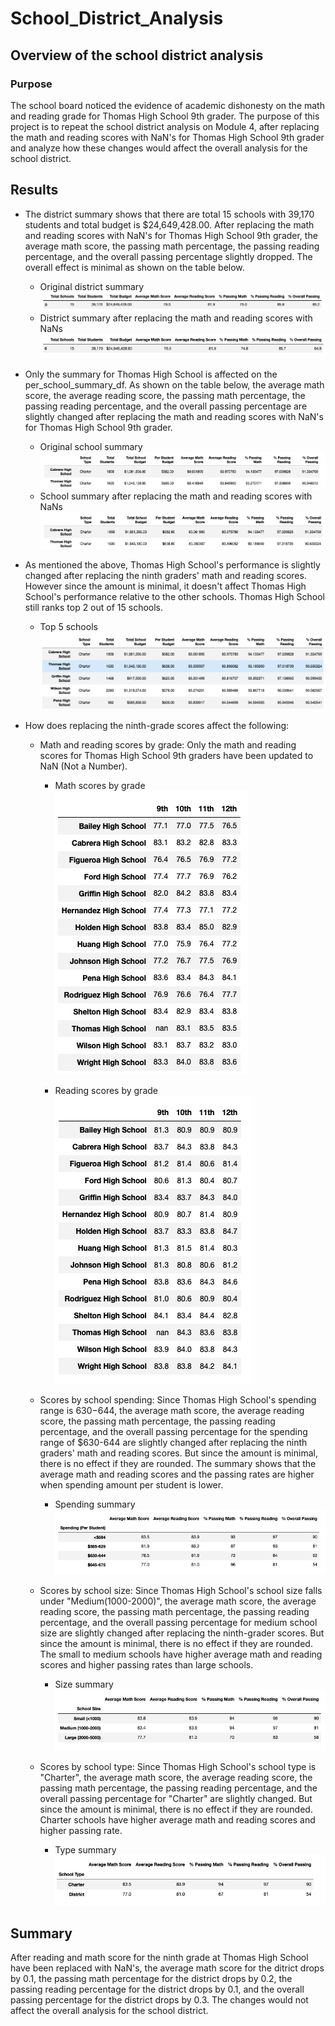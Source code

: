 # School_District_Analysis
## Overview of the school district analysis
### Purpose

The school board noticed the evidence of academic dishonesty on the math and reading grade for Thomas High School 9th grader. The purpose of this project is to repeat the school district analysis on Module 4, after replacing the math and reading scores with NaN's for Thomas High School 9th grader and analyze how these changes would affect the overall analysis for the school district. 

## Results
- The district summary shows that there are total 15 schools with 39,170 students and total budget is $24,649,428.00. After replacing the math and reading scores with NaN's for Thomas High School 9th grader, the average math score, the passing math percentage, the passing reading percentage, and the overall passing percentage slightly dropped.
The overall effect is minimal as shown on the table below.

	- Original district summary
	![district_summary_before](Resources/district_summary_before_replace.png)
	- District summary after replacing the math and reading scores with NaNs 
	![district_summary_after](Resources/district_summary_after_replace.png)


- Only the summary for Thomas High School is affected on the per_school_summary_df. As shown on the table below, the average math score, the average reading score, the passing math percentage, the passing reading percentage, and the overall passing percentage are slightly changed after replacing the math and reading scores with NaN's for Thomas High School 9th grader.
	- Original school summary 
	![school_summary_before](Resources/school_summary_before_replace.png)
	- School summary after replacing the math and reading scores with NaNs
	![school_summary_after](Resources/school_summary_after_replace.png)

- As mentioned the above, Thomas High School's performance is slightly changed after replacing the ninth graders' math and reading scores. However since the amount is minimal, it doesn't affect Thomas High School's performance relative to the other schools. Thomas High School still ranks top 2 out of 15 schools.
	- Top 5 schools
	![top_five_schools](Resources/top_five_schools.png)

- How does replacing the ninth-grade scores affect the following:
	- Math and reading scores by grade: Only the math and reading scores for Thomas High School 9th graders have been updated to NaN (Not a Number). 
	
		- Math scores by grade
		![math_scores_grade](Resources/math_scores_grade.png)
	
		- Reading scores by grade
		![reading_scores_grade](Resources/reading_scores_grade.png)


	- Scores by school spending: Since Thomas High School's spending range is $630-$644, the average math score, the average reading score, the passing math percentage, the passing reading percentage, and the overall passing percentage for the spending range of $630-644 are slightly changed after replacing the ninth graders' math and reading scores. But since the amount is minimal, there is no effect if they are rounded. The summary shows that the average math and reading scores and the passing rates are higher when spending amount per student is lower. 
		- Spending summary
		![spending_summary](Resources/spending_summary.png)

	- Scores by school size: Since Thomas High School's school size falls under "Medium(1000-2000)", the average math score, the average reading score, the passing math percentage, the passing reading percentage, and the overall passing percentage for medium school size are slightly changed after replacing the ninth-grader scores. But since the amount is minimal, there is no effect if they are rounded. The small to medium schools have higher average math and reading scores and higher passing rates than large schools.
		- Size summary
		![size_summary](Resources/size_summary.png)

	- Scores by school type: Since Thomas High School's school type is "Charter", the average math score, the average reading score, the passing math percentage, the passing reading percentage, and the overall passing percentage for "Charter" are slightly changed. But since the amount is minimal, there is no effect if they are rounded. Charter schools have higher average math and reading scores and higher passing rate. 
		- Type summary
		![type_summary](Resources/type_summary.png)

## Summary
After reading and math score for the ninth grade at Thomas High School have been replaced with NaN's, the average math score for the ditrict drops by 0.1, the passing math percentage for the district drops by 0.2, the passing reading percentage for the district drops by 0.1, and the overall passing percentage for the district drops by 0.3. The changes would not affect the overall analysis for the school district.



